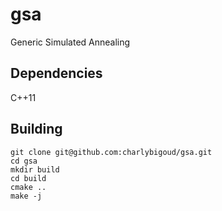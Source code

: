 # gsa #
Generic Simulated Annealing

## Dependencies ##
C++11

## Building ##
```
git clone git@github.com:charlybigoud/gsa.git
cd gsa
mkdir build
cd build
cmake ..
make -j
```
